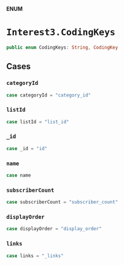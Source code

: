 **ENUM**

# `Interest3.CodingKeys`

```swift
public enum CodingKeys: String, CodingKey
```

## Cases
### `categoryId`

```swift
case categoryId = "category_id"
```

### `listId`

```swift
case listId = "list_id"
```

### `_id`

```swift
case _id = "id"
```

### `name`

```swift
case name
```

### `subscriberCount`

```swift
case subscriberCount = "subscriber_count"
```

### `displayOrder`

```swift
case displayOrder = "display_order"
```

### `links`

```swift
case links = "_links"
```
